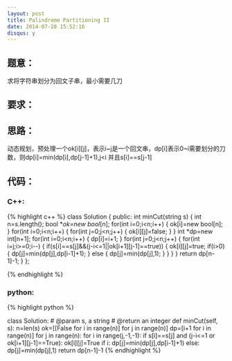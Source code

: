 ```yaml
---
layout: post
title: Palindrome Partitioning II
date: 2014-07-28 15:52:16
disqus: y
---
```


## 题意：
求将字符串划分为回文子串，最小需要几刀

## 要求：


## 思路：
动态规划，预处理一个ok[i][j]，表示i~j是一个回文串，dp[i]表示0~i需要划分的刀数，则dp[i]=min(dp[i],dp[j-1]+1),j<i 并且s[i]==s[j-1]

## 代码：

### C++:

{% highlight c++ %}
class Solution {
public:
    int minCut(string s) {
        int n=s.length();
        bool **ok=new bool*[n];
        for(int i=0;i<n;i++)
        {
            ok[i]=new bool[n];
        }
        for(int i=0;i<n;i++)
        {
            for(int j=0;j<n;j++)
            {
                ok[i][j]=false;
            }
        }
        int *dp=new int[n+1];
        for(int i=0;i<n;i++)
        {
            dp[i]=i+1;
        }
        for(int j=0;j<n;j++)
        {
            for(int i=j;i>=0;i--)
            {
                if(s[i]==s[j]&&(j-i<=1||ok[i+1][j-1]==true))
                {
                    ok[i][j]=true;
                    if(i>0)
                    {
                        dp[j]=min(dp[j],dp[i-1]+1);
                    }
                    else
                    {
                        dp[j]=min(dp[j],1);
                    }
                }
            }
        }
        return dp[n-1]-1;
    }
};


 {% endhighlight %}
### python:

{% highlight python %}

class Solution:
    # @param s, a string
    # @return an integer
    def minCut(self, s):
        n=len(s)
        ok=[[False for i in range(n)] for j in range(n)]
        dp=[i+1 for i in range(n)]
        for j in range(n):
            for i in range(j,-1,-1):
                if s[i]==s[j] and (j-i<=1 or ok[i+1][j-1]==True):
                    ok[i][j]=True
                    if i:
                        dp[j]=min(dp[j],dp[i-1]+1)
                    else:
                        dp[j]=min(dp[j],1)
        return dp[n-1]-1
 {% endhighlight %}
